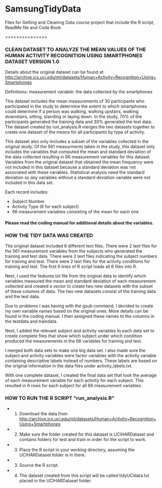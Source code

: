 SamsungTidyData
===============

Files for Getting and Cleaning Data course project that include the R script, ReadMe file and Code Book.

===============

### CLEAN DATASET TO ANALYZE THE MEAN VALUES OF THE HUMAN ACTIVITY RECOGNITION USING SMARTPHONES DATASET VERSION 1.0

Details about the original dataset can be found at: http://archive.ics.uci.edu/ml/datasets/Human+Activity+Recognition+Using+Smartphones

Definitions: 
measurement variable: the data collected by the smartphones

This dataset includes the mean measurements of 30 participants who participated in the study to determine the extent to which smartphones could determine if a person was walking, walking upstairs, walking downstairs, sitting, standing or laying down. In the study, 70% of the participants generated the training data and 30% generated the test data. The dataset created by run_analysis.R merges the two datasets together to create one dataset of the means for all participants by type of activity.

This dataset also only includes a subset of the variables collected in the original study. Of the 561 measurments taken in the study, this dataset only includes the variables that computed the mean and standard deviation of the data collected resulting in 66 measurement variables for this dataset. Variables from the original dataset that obtained the mean frequency were not included in this dataset because a standard deviation was not associated with these variables. Statistical analysis need the standard deviation so any variables without a standard deviation variable were not included in this data set.

Each record includes:
- Subject Number
- Activity Type (6 for each subject)
- 66 measurement variables consisting of the mean for each one

#### Please read the coding manual for additional details about the variables.

### HOW THE TIDY DATA WAS CREATED

The original dataset included 6 different text files. There were 2 text files for the 561 measurement variables from the subjects who generated the training and test data. There were 2 text files indicating the subject numbers for training and test. There were 2 text files for the activity conditions for training and test. The first 6 lines of R script loads all 6 files into R.

Next, I used the features.txt file from the original data to identify which variables measured the mean and standard deviation of each measurement collected and created a vector to create two new datasets with the subset of these columns of data. The two new datasets consist of the training data and the test data.

Due to problems I was having with the gsub command, I decided to create my own variable names based on the original ones. More details can be found in the coding manual. I then assigned these names to the columns in the testdata and traindata.

Next, I added the relevant subject and activity variables to each data set to create complete files that show which subject under which condition produced the measurements in the 66 variables for training and test.

I merged both data sets to make one big data set. I also made sure the subject and activity variables were factor variables with the activity variable containing descriptive labels instead of numbers. These labels are based on the original information in the data files under activity_labels.txt.

With one complete dataset, I created the final data set that took the average of each measurement variable for each activity for each subject. This resulted in 6 rows for each subject for all 66 measurement variables.

### HOW TO RUN THE R SCRIPT "run_analysis.R"
* 1) Download the data from http://archive.ics.uci.edu/ml/datasets/Human+Activity+Recognition+Using+Smartphones
* 2) Make sure the folder created for this dataset is UCIHARDataset and contains folders for test and train in order for the script to work.
* 3) Place the R script in your working directory, assuming the UCIHARDataset folder is in there.
* 3) Source the R script.
* 4) The dataset created from this script will be called tidyUCIdata.txt placed in the UCIHARDataset folder.
